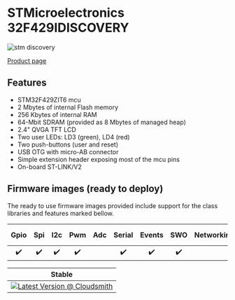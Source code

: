 # STMicroelectronics 32F429IDISCOVERY

![stm discovery](../../images/reference-targets/stm32f429i-disco.jpg)

[Product page](http://www.st.com/en/evaluation-tools/32f429idiscovery.html)

## Features

- STM32F429ZIT6 mcu
- 2 Mbytes of internal Flash memory
- 256 Kbytes of internal RAM
- 64-Mbit SDRAM (provided as 8 Mbytes of managed heap)
- 2.4" QVGA TFT LCD
- Two user LEDs: LD3 (green), LD4 (red)
- Two push-buttons (user and reset)
- USB OTG with micro-AB connector
- Simple extension header exposing most of the mcu pins
- On-board ST-LINK/V2

## Firmware images (ready to deploy)

The ready to use firmware images provided include support for the class libraries and features marked bellow.

| Gpio | Spi | I2c | Pwm | Adc | Serial | Events | SWO | Networking | Large Heap |
|:---:|:---:|:---:|:---:|:---:|:---:|:---:|:---:|:---:|:---:|
| :heavy_check_mark: | :heavy_check_mark: | :heavy_check_mark: | :heavy_check_mark: | | :heavy_check_mark: | :heavy_check_mark: | :heavy_check_mark: | | :heavy_check_mark: |

| Stable |
|---|
| [![Latest Version @ Cloudsmith](https://api-prd.cloudsmith.io/v1/badges/version/net-nanoframework/nanoframework-images/raw/ST_STM32F429I_DISCOVERY/latest/x/?render=true)](https://cloudsmith.io/~net-nanoframework/repos/nanoframework-images/packages/detail/raw/ST_STM32F429I_DISCOVERY/latest/) |
